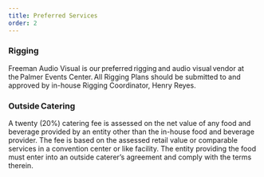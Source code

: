 ```yaml
---
title: Preferred Services
order: 2
---
```


### Rigging

Freeman Audio Visual is our preferred rigging and audio visual vendor at the Palmer Events Center. All Rigging Plans should be submitted to and approved by in-house Rigging Coordinator, Henry Reyes.

### Outside Catering

A twenty (20%) catering fee is assessed on the net value of any food and beverage provided by an entity other than the in-house food and beverage provider. The fee is based on the assessed retail value or comparable services in a convention center or like facility. The entity providing the food must enter into an outside caterer’s agreement and comply with the terms therein.
